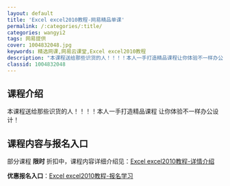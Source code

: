 ```yaml
---
layout: default
title: 'Excel excel2010教程-网易精品单课'
permalink: /:categories/:title/
categories: wangyi2
tags: 网易提供
cover: 1004832048.jpg
keywords: 精选网课,网易云课堂,Excel excel2010教程
description: "本课程送给那些识货的人！！！！本人一手打造精品课程让你体验不一样办公设计！Excelexcel2010教程"
classid: 1004832048
---
```


## 课程介绍

本课程送给那些识货的人！！！！本人一手打造精品课程 让你体验不一样办公设计！

## 课程内容与报名入口

部分课程 **限时** 折扣中，课程内容详细介绍见：[Excel excel2010教程-详情介绍](https://study.163.com/course/introduction/1004832048.htm?share=1&shareId=1025206652&utm_campaign=share&utm_medium=iphoneShare&utm_source=&utm_u=1025206652)

**优惠报名入口**：[Excel excel2010教程-报名学习](https://study.163.com/course/introduction/1004832048.htm?share=1&shareId=1025206652&utm_campaign=share&utm_medium=iphoneShare&utm_source=&utm_u=1025206652)

